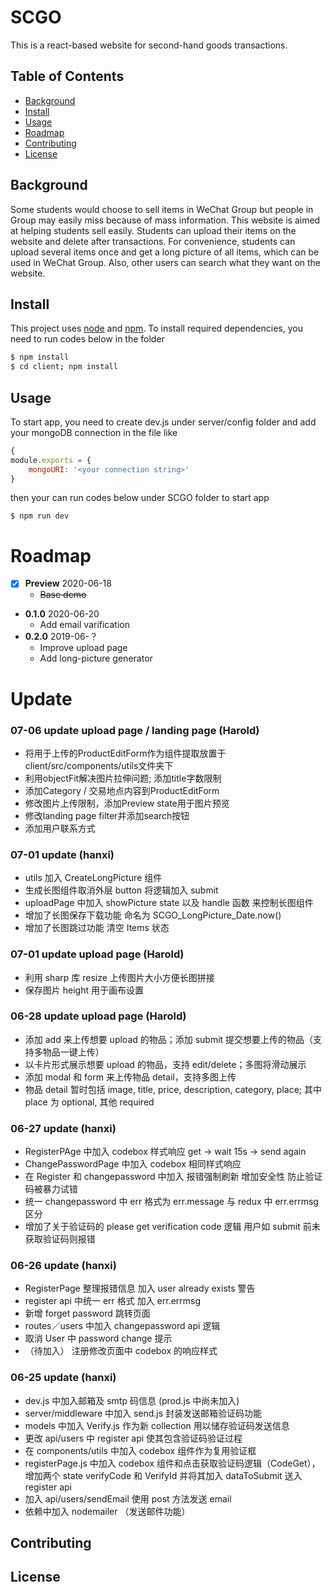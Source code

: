 # SCGO

This is a react-based website for second-hand goods transactions.

## Table of Contents

- [Background](#background)
- [Install](#install)
- [Usage](#usage)
- [Roadmap](#roadmap)
- [Contributing](#contributing)
- [License](#license)

## Background

Some students would choose to sell items in WeChat Group but people in Group may easily miss because of mass information. This website is aimed at helping students sell easily. Students can upload their items on the website and delete after transactions. For convenience, students can upload several items once and get a long picture of all items, which can be used in WeChat Group. Also, other users can search what they want on the website.

## Install

This project uses [node](http://nodejs.org) and [npm](https://npmjs.com). To install required dependencies, you need to run codes below in the folder

```sh
$ npm install
$ cd client; npm install
```

## Usage

To start app, you need to create dev.js under server/config folder and add your mongoDB connection in the file like

```js
{
module.exports = {
    mongoURI: '<your connection string>'
}
```

then your can run codes below under SCGO folder to start app

```
$ npm run dev
```

# Roadmap

- [x] **Preview** 2020-06-18
  - ~~Base demo~~
- **0.1.0** 2020-06-20
  - Add email varification
- **0.2.0** 2019-06-？
  - Improve upload page
  - Add long-picture generator

# Update

### 07-06 update upload page / landing page (Harold)

- 将用于上传的ProductEditForm作为组件提取放置于client/src/components/utils文件夹下
- 利用objectFit解决图片拉伸问题; 添加title字数限制
- 添加Category / 交易地点内容到ProductEditForm
- 修改图片上传限制，添加Preview state用于图片预览
- 修改landing page filter并添加search按钮
- 添加用户联系方式

### 07-01 update (hanxi)

- utils 加入 CreateLongPicture 组件
- 生成长图组件取消外层 button 将逻辑加入 submit
- uploadPage 中加入 showPicture state 以及 handle 函数 来控制长图组件
- 增加了长图保存下载功能 命名为 SCGO_LongPicture_Date.now()
- 增加了长图跳过功能 清空 Items 状态

### 07-01 update upload page (Harold)

- 利用 sharp 库 resize 上传图片大小方便长图拼接
- 保存图片 height 用于画布设置

### 06-28 update upload page (Harold)

- 添加 add 来上传想要 upload 的物品；添加 submit 提交想要上传的物品（支持多物品一键上传）
- 以卡片形式展示想要 upload 的物品，支持 edit/delete；多图将滑动展示
- 添加 modal 和 form 来上传物品 detail，支持多图上传
- 物品 detail 暂时包括 image, title, price, description, category, place; 其中 place 为 optional, 其他 required

### 06-27 update (hanxi)

- RegisterPAge 中加入 codebox 样式响应 get -> wait 15s -> send again
- ChangePasswordPage 中加入 codebox 相同样式响应
- 在 Register 和 changepassword 中加入 报错强制刷新 增加安全性 防止验证码被暴力试错
- 统一 changepassword 中 err 格式为 err.message 与 redux 中 err.errmsg 区分
- 增加了关于验证码的 please get verification code 逻辑 用户如 submit 前未获取验证码则报错

### 06-26 update (hanxi)

- RegisterPage 整理报错信息 加入 user already exists 警告
- register api 中统一 err 格式 加入 err.errmsg
- 新增 forget password 跳转页面
- routes／users 中加入 changepassword api 逻辑
- 取消 User 中 password change 提示
- （待加入） 注册修改页面中 codebox 的响应样式

### 06-25 update (hanxi)

- dev.js 中加入邮箱及 smtp 码信息 (prod.js 中尚未加入)
- server/middleware 中加入 send.js 封装发送邮箱验证码功能
- models 中加入 Verify.js 作为新 collection 用以储存验证码发送信息
- 更改 api/users 中 register api 使其包含验证码验证过程
- 在 components/utils 中加入 codebox 组件作为复用验证框
- registerPage.js 中加入 codebox 组件和点击获取验证码逻辑（CodeGet），增加两个 state verifyCode 和 VerifyId 并将其加入 dataToSubmit 送入 register api
- 加入 api/users/sendEmail 使用 post 方法发送 email
- 依赖中加入 nodemailer （发送邮件功能）

## Contributing

## License
